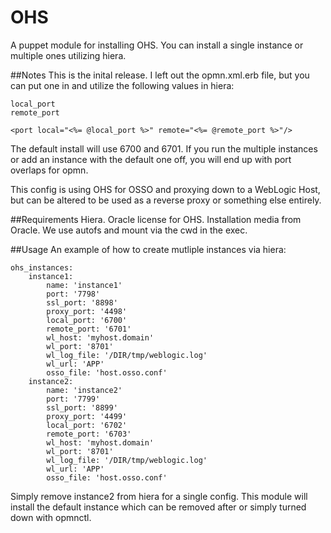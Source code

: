 OHS
==============
A puppet module for installing OHS. You can install a single instance or multiple ones utilizing hiera.

##Notes
This is the inital release. I left out the opmn.xml.erb file, but you can put one in and utilize the following values in hiera:

	local_port
	remote_port

    <port local="<%= @local_port %>" remote="<%= @remote_port %>"/>

The default install will use 6700 and 6701. If you run the multiple instances or add an instance with the default one off, you will end up with port overlaps for opmn.

This config is using OHS for OSSO and proxying down to a WebLogic Host, but can be altered to be used as a reverse proxy or something else entirely.

##Requirements
Hiera.
Oracle license for OHS.
Installation media from Oracle.
We use autofs and mount via the cwd in the exec.

##Usage
An example of how to create mutliple instances via hiera:

	ohs_instances:
  		instance1:
    		name: 'instance1'
    		port: '7798'
    		ssl_port: '8898'
    		proxy_port: '4498'
    		local_port: '6700'
    		remote_port: '6701'
    		wl_host: 'myhost.domain'
    		wl_port: '8701'
    		wl_log_file: '/DIR/tmp/weblogic.log'
    		wl_url: 'APP'
    		osso_file: 'host.osso.conf'
  		instance2:
  			name: 'instance2'
    		port: '7799'
    		ssl_port: '8899'
    		proxy_port: '4499'
    		local_port: '6702'
    		remote_port: '6703'
    		wl_host: 'myhost.domain'
    		wl_port: '8701'
    		wl_log_file: '/DIR/tmp/weblogic.log'
    		wl_url: 'APP'
    		osso_file: 'host.osso.conf'

Simply remove instance2 from hiera for a single config. This module will install the default instance which can be removed after or simply turned down with opmnctl.

   
